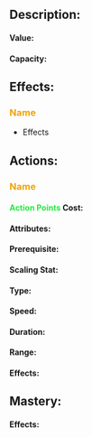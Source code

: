## Description:
#### Value:
#### Capacity:
## Effects:
### <span style="font-weight:bold;color:rgb(240, 164, 0)">Name</span>
- Effects
## Actions:
### <span style="font-weight:bold;color:rgb(240, 164, 0)">Name</span>

#### <span style="font-weight:bold;color:rgb(33, 235, 60)">Action Points</span> Cost:
#### Attributes:
#### Prerequisite: 
#### Scaling Stat:
#### Type:
#### Speed:
#### Duration:
#### Range:
#### Effects:
## Mastery:
#### Effects: